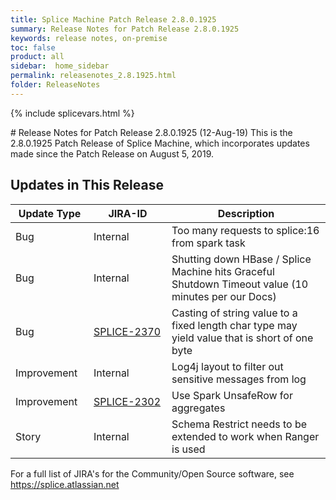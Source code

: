 ```yaml
---
title: Splice Machine Patch Release 2.8.0.1925
summary: Release Notes for Patch Release 2.8.0.1925
keywords: release notes, on-premise
toc: false
product: all
sidebar:  home_sidebar
permalink: releasenotes_2.8.1925.html
folder: ReleaseNotes
---
```

{% include splicevars.html %}
<section>
<div class="TopicContent" data-swiftype-index="true" markdown="1">
# Release Notes for Patch Release 2.8.0.1925 (12-Aug-19)
This is the 2.8.0.1925 Patch Release of Splice Machine, which incorporates updates made since the Patch Release on August 5, 2019.

## Updates in This Release
<table>
    <col width="125px" />
    <col width="125px" />
    <col />
    <thead>
        <tr>
            <th>Update Type</th>
            <th>JIRA-ID</th>
            <th>Description</th>
        </tr>
    </thead>
    <tbody>
        <tr>
            <td>Bug</td>
            <td>Internal</td>
            <td>Too many requests to splice:16 from spark task</td>
        </tr>
        <tr>
            <td>Bug</td>
            <td>Internal</td>
            <td>Shutting down HBase / Splice Machine hits Graceful Shutdown Timeout value (10 minutes per our Docs)</td>
        </tr>
        <tr>
            <td>Bug</td>
            <td><a href="https://splice.atlassian.net/browse/SPLICE-2370" target="_blank">SPLICE-2370</a></td>
            <td>Casting of string value to a fixed length char type may yield value that is short of one byte</td>
        </tr>
        <tr>
            <td>Improvement</td>
            <td>Internal</td>
            <td>Log4j layout to filter out sensitive messages from log</td>
        </tr>
        <tr>
            <td>Improvement</td>
            <td><a href="https://splice.atlassian.net/browse/SPLICE-2302" target="_blank">SPLICE-2302</a></td>
            <td>Use Spark UnsafeRow for aggregates</td>
        </tr>
        <tr>
            <td>Story</td>
            <td>Internal</td>
            <td>Schema Restrict needs to be extended to work when Ranger is used</td>
        </tr>
    </tbody>
</table>

For a full list of JIRA's for the Community/Open Source software, see <https://splice.atlassian.net>

</div>
</section>
